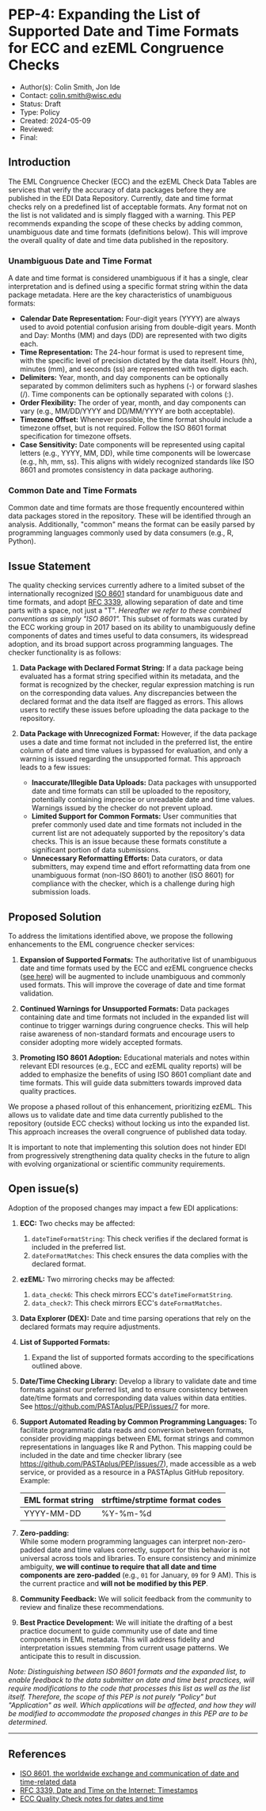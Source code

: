 # PEP-4: Expanding the List of Supported Date and Time Formats for ECC and ezEML Congruence Checks

* Author(s): Colin Smith, Jon Ide  
* Contact: colin.smith@wisc.edu  
* Status: Draft  
* Type: Policy  
* Created: 2024-05-09  
* Reviewed:  
* Final:  


## Introduction

The EML Congruence Checker (ECC) and the ezEML Check Data Tables are services that verify the accuracy of data packages before they are published in the EDI Data Repository. Currently, date and time format checks rely on a predefined list of acceptable formats. Any format not on the list is not validated and is simply flagged with a warning. This PEP recommends expanding the scope of these checks by adding common, unambiguous date and time formats (definitions below). This will improve the overall quality of date and time data published in the repository.

### Unambiguous Date and Time Format

A date and time format is considered unambiguous if it has a single, clear interpretation and is defined using a specific format string within the data package metadata. Here are the key characteristics of unambiguous formats:

* **Calendar Date Representation:** Four-digit years (YYYY) are always used to avoid potential confusion arising from double-digit years. Month and Day: Months (MM) and days (DD) are represented with two digits each.
* **Time Representation:** The 24-hour format is used to represent time, with the specific level of precision dictated by the data itself. Hours (hh), minutes (mm), and seconds (ss) are represented with two digits each.
* **Delimiters:** Year, month, and day components can be optionally separated by common delimiters such as hyphens (-) or forward slashes (/). Time components can be optionally separated with colons (:).
* **Order Flexibility:** The order of year, month, and day components can vary (e.g., MM/DD/YYYY and DD/MM/YYYY are both acceptable).
* **Timezone Offset:** Whenever possible, the time format should include a timezone offset, but is not required. Follow the ISO 8601 format specification for timezone offsets.
* **Case Sensitivity:** Date components will be represented using capital letters (e.g., YYYY, MM, DD), while time components will be lowercase (e.g., hh, mm, ss). This aligns with widely recognized standards like ISO 8601 and promotes consistency in data package authoring.

### Common Date and Time Formats

Common date and time formats are those frequently encountered within data packages stored in the repository. These will be identified through an analysis. Additionally, "common" means the format can be easily parsed by programming languages commonly used by data consumers (e.g., R, Python).


## Issue Statement

The quality checking services currently adhere to a limited subset of the internationally recognized [ISO 8601](https://en.wikipedia.org/wiki/ISO_8601) standard for unambiguous date and time formats, and adopt [RFC 3339](https://www.rfc-editor.org/info/rfc3339), allowing separation of date and time parts with a space, not just a "T". _Hereafter we refer to these combined conventions as simply "ISO 8601"._ This subset of formats was curated by the ECC working group in 2017 based on its ability to unambiguously define components of dates and times useful to data consumers, its widespread adoption, and its broad support across programming languages. The checker functionality is as follows:

1. **Data Package with Declared Format String:** If a data package being evaluated has a format string specified within its metadata, and the format is recognized by the checker, regular expression matching is run on the corresponding data values. Any discrepancies between the declared format and the data itself are flagged as errors. This allows users to rectify these issues before uploading the data package to the repository.

2. **Data Package with Unrecognized Format:** However, if the data package uses a date and time format not included in the preferred list, the entire column of date and time values is bypassed for evaluation, and only a warning is issued regarding the unsupported format. This approach leads to a few issues:

   - **Inaccurate/Illegible Data Uploads:** Data packages with unsupported date and time formats can still be uploaded to the repository, potentially containing imprecise or unreadable date and time values. Warnings issued by the checker do not prevent upload.
   - **Limited Support for Common Formats:** User communities that prefer commonly used date and time formats not included in the current list are not adequately supported by the repository's data checks. This is an issue because these formats constitute a significant portion of data submissions.
   - **Unnecessary Reformatting Efforts:** Data curators, or data submitters, may expend time and effort reformatting data from one unambiguous format (non-ISO 8601) to another (ISO 8601) for compliance with the checker, which is a challenge during high submission loads.


## Proposed Solution

To address the limitations identified above, we propose the following enhancements to the EML congruence checker services:

1. **Expansion of Supported Formats:** The authoritative list of unambiguous date and time formats used by the ECC and ezEML congruence checks ([see here](https://github.com/EDIorg/ECC/blob/master/practices/dateTimeFormatString/dateTimeFormatString_regex.csv)) will be augmented to include unambiguous and commonly used formats. This will improve the coverage of date and time format validation.

2. **Continued Warnings for Unsupported Formats:** Data packages containing date and time formats not included in the expanded list will continue to trigger warnings during congruence checks. This will help raise awareness of non-standard formats and encourage users to consider adopting more widely accepted formats.

3. **Promoting ISO 8601 Adoption:** Educational materials and notes within relevant EDI resources (e.g., ECC and ezEML quality reports) will be added to emphasize the benefits of using ISO 8601 compliant date and time formats. This will guide data submitters towards improved data quality practices.

We propose a phased rollout of this enhancement, prioritizing ezEML. This allows us to validate date and time data currently published to the repository (outside ECC checks) without locking us into the expanded list. This approach increases the overall congruence of published data today.

It is important to note that implementing this solution does not hinder EDI from progressively strengthening data quality checks in the future to align with evolving organizational or scientific community requirements.


## Open issue(s)

Adoption of the proposed changes may impact a few EDI applications:

1. **ECC:** Two checks may be affected:
    1. `dateTimeFormatString`: This check verifies if the declared format is included in the preferred list.
    2. `dateFormatMatches`: This check ensures the data complies with the declared format.
2. **ezEML:** Two mirroring checks may be affected:
   1. `data_check6`: This check mirrors ECC's `dateTimeFormatString`.
   2. `data_check7`: This check mirrors ECC's `dateFormatMatches`.
3. **Data Explorer (DEX):** Date and time parsing operations that rely on the declared formats may require adjustments.
4. **List of Supported Formats:**
   1. Expand the list of supported formats according to the specifications outlined above.
5. **Date/Time Checking Library:** Develop a library to validate date and time formats against our preferred list, and to ensure consistency between date/time formats and corresponding data values within data entities. See https://github.com/PASTAplus/PEP/issues/7 for more.
6. **Support Automated Reading by Common Programming Languages:** To facilitate programmatic data reads and conversion between formats, consider providing mappings between EML format strings and common representations in languages like R and Python. This mapping could be included in the date and time checker library (see https://github.com/PASTAplus/PEP/issues/7), made accessible as a web service, or provided as a resource in a PASTAplus GitHub repository. Example:
   
   | EML format string | strftime/strptime format codes      |
   | ------------------| ------------------------------------ |
   | YYYY-MM-DD        | %Y-%m-%d                             |

7. **Zero-padding:**  
   While some modern programming languages can interpret non-zero-padded date and time values correctly, support for this behavior is not universal across tools and libraries. To ensure consistency and minimize ambiguity, **we will continue to require that all date and time components are zero-padded** (e.g., `01` for January, `09` for 9 AM). This is the current practice and **will not be modified by this PEP**.

8. **Community Feedback:** We will solicit feedback from the community to review and finalize these recommendations.
9. **Best Practice Development:** We will initiate the drafting of a best practice document to guide community use of date and time components in EML metadata. This will address fidelity and interpretation issues stemming from current usage patterns. We anticipate this to result in discussion.

_Note: Distinguishing between ISO 8601 formats and the expanded list, to enable feedback to the data submitter on date and time best practices, will require modifications to the code that processes this list as well as the list itself. Therefore, the scope of this PEP is not purely "Policy" but "Application" as well. Which applications will be affected, and how they will be modified to accommodate the proposed changes in this PEP are to be determined._

---

## References

* [ISO 8601, the worldwide exchange and communication of date and time-related data](https://en.wikipedia.org/wiki/ISO_8601)  
* [RFC 3339, Date and Time on the Internet: Timestamps](https://www.rfc-editor.org/info/rfc3339)  
* [ECC Quality Check notes for dates and time](https://github.com/EDIorg/ECC/tree/master/practices/dateTimeFormatString)  
